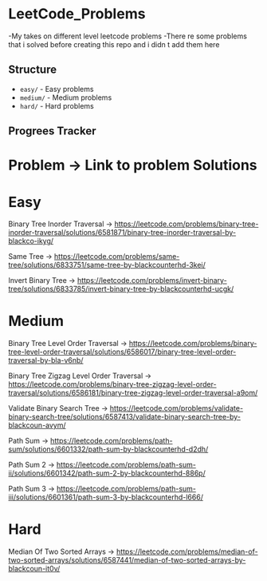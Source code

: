 # LeetCode_Problems
-My takes on different level leetcode problems
-There re some problems that i solved before creating this repo and i didn t add them here
## Structure
- `easy/` - Easy problems
- `medium/` - Medium problems
- `hard/` - Hard problems
## Progrees Tracker
# Problem -> Link to problem Solutions 

# Easy

Binary Tree Inorder Traversal -> https://leetcode.com/problems/binary-tree-inorder-traversal/solutions/6581871/binary-tree-inorder-traversal-by-blackco-ikyg/

Same Tree -> https://leetcode.com/problems/same-tree/solutions/6833751/same-tree-by-blackcounterhd-3kei/

Invert Binary Tree -> https://leetcode.com/problems/invert-binary-tree/solutions/6833785/invert-binary-tree-by-blackcounterhd-ucgk/

# Medium

Binary Tree Level Order Traversal -> https://leetcode.com/problems/binary-tree-level-order-traversal/solutions/6586017/binary-tree-level-order-traversal-by-bla-v6nb/

Binary Tree Zigzag Level Order Traversal -> https://leetcode.com/problems/binary-tree-zigzag-level-order-traversal/solutions/6586181/binary-tree-zigzag-level-order-traversal-a9om/

Validate Binary Search Tree -> https://leetcode.com/problems/validate-binary-search-tree/solutions/6587413/validate-binary-search-tree-by-blackcoun-avym/

Path Sum -> https://leetcode.com/problems/path-sum/solutions/6601332/path-sum-by-blackcounterhd-d2dh/

Path Sum 2 -> https://leetcode.com/problems/path-sum-ii/solutions/6601342/path-sum-2-by-blackcounterhd-886p/

Path Sum 3 -> https://leetcode.com/problems/path-sum-iii/solutions/6601361/path-sum-3-by-blackcounterhd-l666/

# Hard

Median Of Two Sorted Arrays -> https://leetcode.com/problems/median-of-two-sorted-arrays/solutions/6587441/median-of-two-sorted-arrays-by-blackcoun-it0v/

